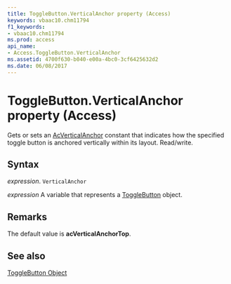 ```yaml
---
title: ToggleButton.VerticalAnchor property (Access)
keywords: vbaac10.chm11794
f1_keywords:
- vbaac10.chm11794
ms.prod: access
api_name:
- Access.ToggleButton.VerticalAnchor
ms.assetid: 4700f630-b040-e00a-4bc0-3cf6425632d2
ms.date: 06/08/2017
---
```



# ToggleButton.VerticalAnchor property (Access)

Gets or sets an [AcVerticalAnchor](Access.AcVerticalAnchor.md) constant that indicates how the specified toggle button is anchored vertically within its layout. Read/write.


## Syntax

 _expression_. `VerticalAnchor`

 _expression_ A variable that represents a [ToggleButton](Access.ToggleButton.md) object.


## Remarks

The default value is  **acVerticalAnchorTop**.


## See also


[ToggleButton Object](Access.ToggleButton.md)

